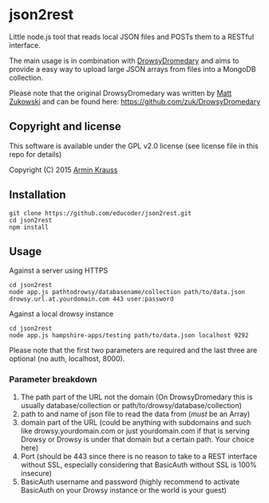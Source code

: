 # json2rest
Little node.js tool that reads local JSON files and POSTs them to a RESTful interface.

The main usage is in combination with [DrowsyDromedary](https://github.com/educoder/DrowsyDromedary) and aims to provide a easy way to upload large JSON arrays from files into a MongoDB collection.

Please note that the original DrowsyDromedary was written by [Matt Zukowski](https://github.com/zuk "Matt's github profile") and can be found here: https://github.com/zuk/DrowsyDromedary

## Copyright and license
This software is available under the GPL v2.0 license (see license file in this repo for details)

Copyright (C) 2015 [Armin Krauss](https://github.com/mackrauss "Armin's github profile")

## Installation
```
git clone https://github.com/educoder/json2rest.git
cd json2rest
npm install
```

## Usage

Against a server using HTTPS
```
cd json2rest
node app.js pathtodrowsy/databasename/collection path/to/data.json drowsy.url.at.yourdomain.com 443 user:password
```

Against a local drowsy instance
```
cd json2rest
node app.js hampshire-apps/testing path/to/data.json localhost 9292
```

Please note that the first two parameters are required and the last three are optional (no auth, localhost, 8000).

### Parameter breakdown
1. The path part of the URL not the domain (On DrowsyDromedary this is usually database/collection or path/to/drowsy/database/collection)
2. path to and name of json file to read the data from (*must* be an Array)
3. domain part of the URL (could be anything with subdomains and such like drowsy.yourdomain.com or just yourdomain.com if that is serving Drowsy or Drowsy is under that domain but a certain path. Your choice here)
4. Port (should be 443 since there is no reason to take to a REST interface without SSL, especially considering that BasicAuth without SSL is 100% insecure)
5. BasicAuth username and password (highly recommend to activate BasicAuth on your Drowsy instance or the world is your guest)

